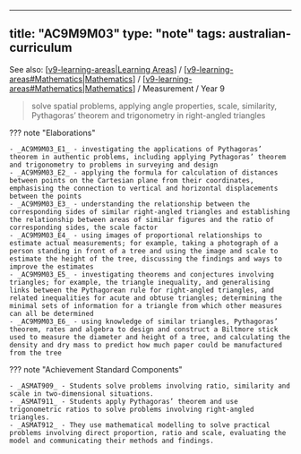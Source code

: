 
---
title: "AC9M9M03"
type: "note"
tags: australian-curriculum
---

See also: [[v9-learning-areas|Learning Areas]] / [[v9-learning-areas#Mathematics|Mathematics]] / [[v9-learning-areas#Mathematics|Mathematics]] / Measurement / Year 9

> solve spatial problems, applying angle properties, scale, similarity, Pythagoras’ theorem and trigonometry in right-angled triangles

??? note "Elaborations"

	- _AC9M9M03_E1_ - investigating the applications of Pythagoras’ theorem in authentic problems, including applying Pythagoras’ theorem and trigonometry to problems in surveying and design
	- _AC9M9M03_E2_ - applying the formula for calculation of distances between points on the Cartesian plane from their coordinates, emphasising the connection to vertical and horizontal displacements between the points
	- _AC9M9M03_E3_ - understanding the relationship between the corresponding sides of similar right-angled triangles and establishing the relationship between areas of similar figures and the ratio of corresponding sides, the scale factor
	- _AC9M9M03_E4_ - using images of proportional relationships to estimate actual measurements; for example, taking a photograph of a person standing in front of a tree and using the image and scale to estimate the height of the tree, discussing the findings and ways to improve the estimates
	- _AC9M9M03_E5_ - investigating theorems and conjectures involving triangles; for example, the triangle inequality, and generalising links between the Pythagorean rule for right-angled triangles, and related inequalities for acute and obtuse triangles; determining the minimal sets of information for a triangle from which other measures can all be determined
	- _AC9M9M03_E6_ - using knowledge of similar triangles, Pythagoras’ theorem, rates and algebra to design and construct a Biltmore stick used to measure the diameter and height of a tree, and calculating the density and dry mass to predict how much paper could be manufactured from the tree
??? note "Achievement Standard Components"

	- _ASMAT909_ - Students solve problems involving ratio, similarity and scale in two-dimensional situations.
	- _ASMAT911_ - Students apply Pythagoras’ theorem and use trigonometric ratios to solve problems involving right-angled triangles.
	- _ASMAT912_ - They use mathematical modelling to solve practical problems involving direct proportion, ratio and scale, evaluating the model and communicating their methods and findings.

[//begin]: # "Autogenerated link references for markdown compatibility"
[v9-learning-areas|Learning Areas]: ../v9-learning-areas "Learning Areas"
[v9-learning-areas#Mathematics|Mathematics]: ../v9-learning-areas "Learning Areas"
[//end]: # "Autogenerated link references"
